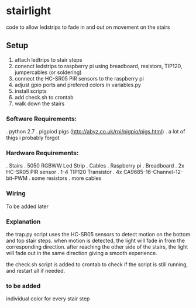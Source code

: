 # stairlight
code to allow ledstrips to fade in and out on movement on the stairs
## Setup

1. attach ledtrips to stair steps
2. conenct ledstrips to raspberry pi using breadboard, resistors, TIP120, jumpercables (or soldering) 
3. connect the HC-SR05 PiR sensors to the raspberry pi
4. adjust gpio ports and prefered colors in variables.py
5. install scripts
6. add check.sh to crontab
7. walk down the stairs  

### Software Requirements:
. python 2.7
. pigpiod pigs (http://abyz.co.uk/rpi/pigpio/pigs.html)
. a lot of thigs i probably forgot

### Hardware Requirements:

. Stairs
. 5050 RGBWW Led Strip
. Cables
. Raspberry pi
. Breadboard
. 2x HC-SR05 PIR sensor
. 1-4 TIP120 Transistor
. 4x CA9685-16-Channel-12-bit-PWM
. some resistors
. more cables

### Wiring
To be added later

### Explanation

the trap.py script uses the HC-SR05 sensors to detect motion on the bottom and top stair steps. when motion is detected, the light will fade in from the corresponding direction. after reaching the other side of the stairs, the light will fade out in the same direction giving a smooth experience.

the check.sh script is added to crontab to check if the script is still running, and restart all if needed.

### to be added

individual color for every stair step
